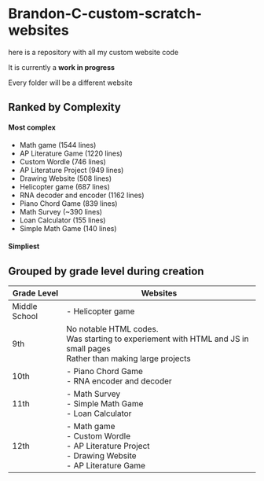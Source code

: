 # Brandon-C-custom-scratch-websites
here is a repository with all my custom website code

It is currently a **work in progress**

Every folder will be a different website

## Ranked by Complexity
#### Most complex
- Math game (1544 lines)
- AP Literature Game (1220 lines)
- Custom Wordle (746 lines)
- AP Literature Project (949 lines)
- Drawing Website (508 lines)
- Helicopter game (687 lines)
- RNA decoder and encoder (1162 lines)
- Piano Chord Game (839 lines)
- Math Survey (~390 lines)
- Loan Calculator (155 lines)
- Simple Math Game (140 lines)
#### Simpliest

## Grouped by grade level during creation
| Grade Level      | Websites |
| ----------- | ----------- |
| Middle School | - Helicopter game |
| 9th | No notable HTML codes. <br> Was starting to experiement with HTML and JS in small pages <br> Rather than making large projects |
| 10th | - Piano Chord Game <br> - RNA encoder and decoder |
| 11th | - Math Survey <br> - Simple Math Game <br> - Loan Calculator |
| 12th | - Math game <br> - Custom Wordle <br> - AP Literature Project <br> - Drawing Website <br> - AP Literature Game |
